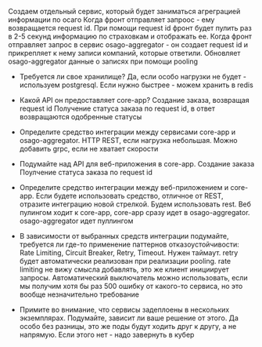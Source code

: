 Создаем отдельный сервис, который будет заниматься агреграцией информации по осаго
Когда фронт отправляет запроос - ему возвращается request id. При помощи request id фронт будет пулить раз в 2-5 секунд информацию по страховкам и отображать ее.
Когда фронт отправляет запрос в сервис osago-aggregator - он создает request id и прикрепляет к нему записи компаний, которые ответили.
Обновляет osago-aggregator данные о записях при помощи pooling

- Требуется ли свое хранилище?
Да, если особо нагрузки не будет - используем postgresql. Если нужно быстрее - можем хранить в redis

- Какой API он предоставляет core-app?
Создание заказа, возвращая request id
Получение статуса заказа по request id, в ответ возвращаются одобренные статусы

- Определите средство интеграции между сервисами core-app и osago-aggregator.
HTTP REST, если нагрузка небольшая. Можно добавить grpc, если не хватает скорости

- Подумайте над API для веб-приложения в core-app.
Создание заказа
Поулчение статуса заказа по request id

- Определите средство интеграции между веб-приложением и core-app. Если будете использовать средство, отличное от REST, отразите интеграцию новой стрелкой.
Будем использовать rest. Веб пулингом ходит к core-app, core-app сразу идет в osago-aggregator. osago-aggregator идет пуллингом

- В зависимости от выбранных средств интеграции подумайте, требуется ли где-то применение паттернов отказоустойчивости:
Rate Limiting,
Circuit Breaker,
Retry,
Timeout.
Нужен таймаут. retry будет автоматически реализован при реализации pooling. rate limiting не вижу смысла добавлять, это же клиент инициирует запросы. Автоматический выключатель можно использовать, если мы получим хотя бы раз 500 ошибку от какого-то сервиса, но это вообще незначительно требование

- Примите во внимание, что сервисы задеплоены в нескольких экземплярах. Подумайте, зависит ли ваше решение от этого.
Да особо без разницы, это же поды будут ходить друг к другу, а не напрямую. Если этого нет - надо завернуть в кубер
